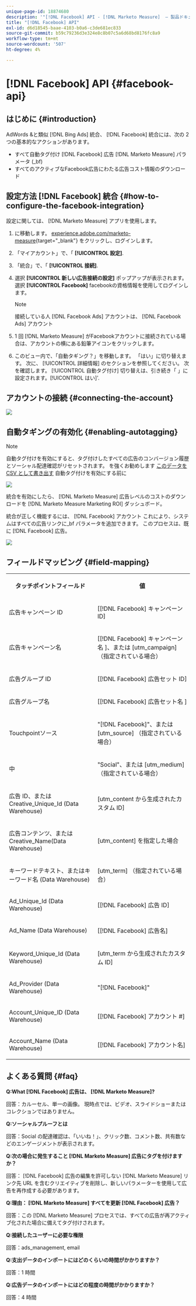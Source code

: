 ```yaml
---
unique-page-id: 18874680
description: '"[!DNL Facebook] API - [!DNL Marketo Measure]  — 製品ドキュメント»'
title: "[!DNL Facebook] API"
exl-id: d6d18545-baae-4103-b0a6-c3de681ec833
source-git-commit: b59c79236d3e324e8c8b07c5a6d68bd8176fc8a9
workflow-type: tm+mt
source-wordcount: '507'
ht-degree: 4%

---
```


# [!DNL Facebook] API {#facebook-api}

## はじめに {#introduction}

AdWords &amp;と類似 [!DNL Bing Ads] 統合、 [!DNL Facebook] 統合には、次の 2 つの基本的なアクションがあります。

* すべて自動タグ付け [!DNL Facebook] 広告 [!DNL Marketo Measure] パラメータ (_bf)
* すべてのアクティブなFacebook広告にわたる広告コスト情報のダウンロード

## 設定方法 [!DNL Facebook] 統合 {#how-to-configure-the-facebook-integration}

設定に関しては、 [!DNL Marketo Measure] アプリを使用します。

1. に移動します。 [experience.adobe.com/marketo-measure](https://experience.adobe.com/marketo-measure){target="_blank"} をクリックし、ログインします。
1. 「マイアカウント」で、「 **[!UICONTROL 設定]**.
1. 「統合」で、「 **[!UICONTROL 接続]**.
1. 選択 **[!UICONTROL 新しい広告接続の設定]** ポップアップが表示されます。 選択 **[!UICONTROL Facebook]** facebookの資格情報を使用してログインします。

   >[!NOTE]
   >
   >接続している人 [!DNL Facebook Ads] アカウントは、 [!DNL Facebook Ads] アカウント

1. 1 回 [!DNL Marketo Measure] がFacebookアカウントに接続されている場合は、アカウントの横にある鉛筆アイコンをクリックします。
1. このビュー内で、「自動タギング？」を移動します。 「はい」に切り替えます。 次に、 [!UICONTROL 詳細情報] のセクションを参照してください。 次を確認します。 [!UICONTROL 自動タグ付け] 切り替えは、引き続き「 」に設定されます。[!UICONTROL はい]&#39;.

## アカウントの接続 {#connecting-the-account}

![](assets/1.gif)

## 自動タギングの有効化 {#enabling-autotagging}

>[!NOTE]
>
>自動タグ付けを有効にすると、タグ付けしたすべての広告のコンバージョン履歴とソーシャル配達確認がリセットされます。 を強くお勧めします [このデータを CSV として書き出す](https://www.facebook.com/business/help/205067636197240) 自動タグ付けを有効にする前に

![](assets/2-2.png)

統合を有効にしたら、 [!DNL Marketo Measure] 広告レベルのコストのダウンロードを [!DNL Marketo Measure Marketing ROI] ダッシュボード。

統合が正しく機能するには、 [!DNL Facebook] アカウント これにより、システムはすべての広告リンクに_bf パラメータを追加できます。 このプロセスは、既に [!DNL Facebook] 広告。

![](assets/3.gif)

## フィールドマッピング {#field-mapping}

<table> 
 <colgroup> 
  <col> 
  <col> 
 </colgroup> 
 <tbody> 
  <tr> 
   <th><p><strong>タッチポイントフィールド</strong></p></th> 
   <th><p><strong>値</strong></p></th> 
  </tr> 
  <tr> 
   <td><p>広告キャンペーン ID</p></td> 
   <td><p>[[!DNL Facebook] キャンペーン ID]</p></td> 
  </tr> 
  <tr> 
   <td><p>広告キャンペーン名 </p></td> 
   <td><p>[[!DNL Facebook] キャンペーン名 ]、または [utm_campaign]（指定されている場合）</p></td> 
  </tr> 
  <tr> 
   <td><p>広告グループ ID</p></td> 
   <td><p>[[!DNL Facebook] 広告セット ID]</p></td> 
  </tr> 
  <tr> 
   <td><p>広告グループ名</p></td> 
   <td><p>[[!DNL Facebook] 広告セット名 ]</p></td> 
  </tr> 
  <tr> 
   <td><p>Touchpointソース</p></td> 
   <td><p>"[!DNL Facebook]"、または [utm_source] （指定されている場合）</p></td> 
  </tr> 
  <tr> 
   <td><p>中</p></td> 
   <td><p>"Social"、または [utm_medium]（指定されている場合）</p></td> 
  </tr> 
  <tr> 
   <td><p>広告 ID、または Creative_Unique_Id (Data Warehouse)</p></td> 
   <td><p>[utm_content から生成されたカスタム ID]</p></td> 
  </tr> 
  <tr> 
   <td><p>広告コンテンツ、または Creative_Name(Data Warehouse)</p></td> 
   <td><p>[utm_content] を指定した場合</p></td> 
  </tr> 
  <tr> 
   <td><p>キーワードテキスト、またはキーワード名 (Data Warehouse)</p></td> 
   <td><p>[utm_term] （指定されている場合）</p></td> 
  </tr> 
  <tr> 
   <td><p>Ad_Unique_Id (Data Warehouse)</p></td> 
   <td><p>[[!DNL Facebook] 広告 ID]</p></td> 
  </tr> 
  <tr> 
   <td><p>Ad_Name (Data Warehouse)</p></td> 
   <td><p>[[!DNL Facebook] 広告名]</p></td> 
  </tr> 
  <tr> 
   <td><p>Keyword_Unique_Id (Data Warehouse)</p></td> 
   <td><p>[utm_term から生成されたカスタム ID]</p></td> 
  </tr> 
  <tr> 
   <td><p>Ad_Provider (Data Warehouse)</p></td> 
   <td><p>"[!DNL Facebook]"</p></td> 
  </tr> 
  <tr> 
   <td><p>Account_Unique_ID (Data Warehouse)</p></td> 
   <td><p>[[!DNL Facebook] アカウント #]</p></td> 
  </tr> 
  <tr> 
   <td><p>Account_Name (Data Warehouse)</p></td> 
   <td><p>[[!DNL Facebook] アカウント名]</p></td> 
  </tr> 
 </tbody> 
</table>

## よくある質問 {#faq}

**Q:What [!DNL Facebook] 広告は、 [!DNL Marketo Measure]?**

回答：カルーセル、単一の画像。 現時点では、ビデオ、スライドショーまたはコレクションではありません。

**Q:ソーシャルプルーフとは**

回答：Social の配達確認は、「いいね！」、クリック数、コメント数、共有数などのエンゲージメントが表示されます。

**Q:次の場合に発生すること [!DNL Marketo Measure] 広告にタグを付けますか？**

回答： [!DNL Facebook] 広告の編集を許可しない [!DNL Marketo Measure] リンク先 URL を含むクリエイティブを削除し、新しいパラメーターを使用して広告を再作成する必要があります。

**Q:理由： [!DNL Marketo Measure] すべてを更新 [!DNL Facebook] 広告？**

回答：この [!DNL Marketo Measure] プロセスでは、すべての広告が再アクティブ化された場合に備えてタグ付けされます。

**Q:接続したユーザーに必要な権限**

回答：ads_management, email

**Q:支出データのインポートにはどのくらいの時間がかかりますか？**

回答：1 時間

**Q:広告データのインポートにはどの程度の時間がかかりますか？**

回答：4 時間
